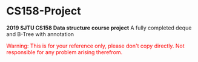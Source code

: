 # CS158-Project
**2019 SJTU CS158 Data structure course project**
A fully completed deque and B-Tree with annotation

<font color=red>Warning: This is for your reference only, please don't copy directly. Not responsible for any problem arising therefrom.</font>
